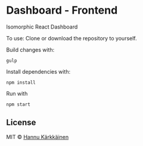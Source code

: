 
# Dashboard - Frontend

Isomorphic React Dashboard

To use: Clone or download the repository to yourself.

Build changes with:
```
gulp
```

Install dependencies with:
```
npm install
```

Run with
```
npm start
```

## License

MIT © [Hannu Kärkkäinen](http://blankpace.net/HK/)
